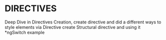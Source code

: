 # DIRECTIVES
Deep Dive in Directives Creation, 
create  directive and did a different ways to style elements via Directive
create Structural directive and using it
*ngSwitch example

